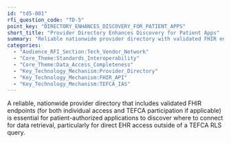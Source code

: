 ```yaml
---
id: "td5-001"
rfi_question_code: "TD-5"
point_key: "DIRECTORY_ENHANCES_DISCOVERY_FOR_PATIENT_APPS"
short_title: "Provider Directory Enhances Discovery for Patient Apps"
summary: "Reliable nationwide provider directory with validated FHIR endpoints (individual access & TEFCA) is essential for patient-app discovery, especially for direct EHR access."
categories:
  - "Audience_RFI_Section:Tech_Vendor_Network"
  - "Core_Theme:Standards_Interoperability"
  - "Core_Theme:Data_Access_Completeness"
  - "Key_Technology_Mechanism:Provider_Directory"
  - "Key_Technology_Mechanism:FHIR_API"
  - "Key_Technology_Mechanism:TEFCA_IAS"
---
```

A reliable, nationwide provider directory that includes validated FHIR endpoints (for both individual access and TEFCA participation if applicable) is essential for patient-authorized applications to discover where to connect for data retrieval, particularly for direct EHR access outside of a TEFCA RLS query.
